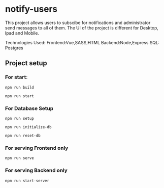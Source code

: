 # notify-users

This project allows users to subscibe for notifications and administrator send messages to all of them. 
The UI of the project is different for Desktop, Ipad and Mobile.


Technologies Used:
Frontend:Vue,SASS,HTML
Backend:Node,Express
SQL: Postgres
## Project setup

### For start:
```
npm run build

npm run start
```

### For Database Setup 
```
npm run setup

npm run initialize-db

npm run reset-db
```

### For serving Frontend only
```
npm run serve
```

### For serving Backend only

```
npm run start-server
```
